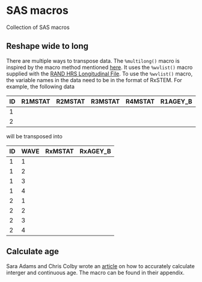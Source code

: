# SAS macros

Collection of SAS macros

## Reshape wide to long

There are multiple ways to transpose data. The `%multilong()` macro is inspired by the macro method mentioned [here](http://easysas.blogspot.com/2011/01/reshape-data-set-from-wide-to-long.html). It uses the `%wvlist()` macro supplied with the [RAND HRS Longitudinal File](https://www.rand.org/well-being/social-and-behavioral-policy/centers/aging/dataprod/hrs-data.html). 
To use the `%wvlist()` macro, the variable names in the data need to be in the format of RxSTEM. For example, the following data
  
| ID |  R1MSTAT |  R2MSTAT |  R3MSTAT |  R4MSTAT |  R1AGEY_B |  R2AGEY_B |  R3AGEY_B |  R4AGEY_B |
|----|----------|----------|----------|----------|-----------|-----------|-----------|-----------|
| 1  |          |          |          |          |           |           |           |           |
| 2  |          |          |          |          |           |           |           |           |

will be transposed into

| ID |  WAVE |  RxMSTAT |  RxAGEY_B |
|----|-------|----------|-----------|
| 1  | 1     |          |           |
| 1  | 2     |          |           |
| 1  | 3     |          |           |
| 1  | 4     |          |           |
| 2  | 1     |          |           |
| 2  | 2     |          |           |
| 2  | 3     |          |           |
| 2  | 4     |          |           |

## Calculate age
Sara Adams and Chris Colby wrote an [article](https://www.lexjansen.com/wuss/2009/cod/COD-Adams.pdf) on how to accurately calculate interger and continuous age. The macro can be found in their appendix.  
